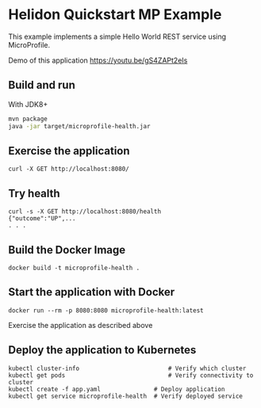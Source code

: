 # Helidon Quickstart MP Example

This example implements a simple Hello World REST service using MicroProfile.

Demo of this application <https://youtu.be/gS4ZAPt2eIs>

## Build and run

With JDK8+
```bash
mvn package
java -jar target/microprofile-health.jar
```

## Exercise the application

```
curl -X GET http://localhost:8080/
```

## Try health

```
curl -s -X GET http://localhost:8080/health
{"outcome":"UP",...
. . .

```

## Build the Docker Image

```
docker build -t microprofile-health .
```

## Start the application with Docker

```
docker run --rm -p 8080:8080 microprofile-health:latest
```

Exercise the application as described above

## Deploy the application to Kubernetes

```
kubectl cluster-info                         # Verify which cluster
kubectl get pods                             # Verify connectivity to cluster
kubectl create -f app.yaml               # Deploy application
kubectl get service microprofile-health  # Verify deployed service
```
